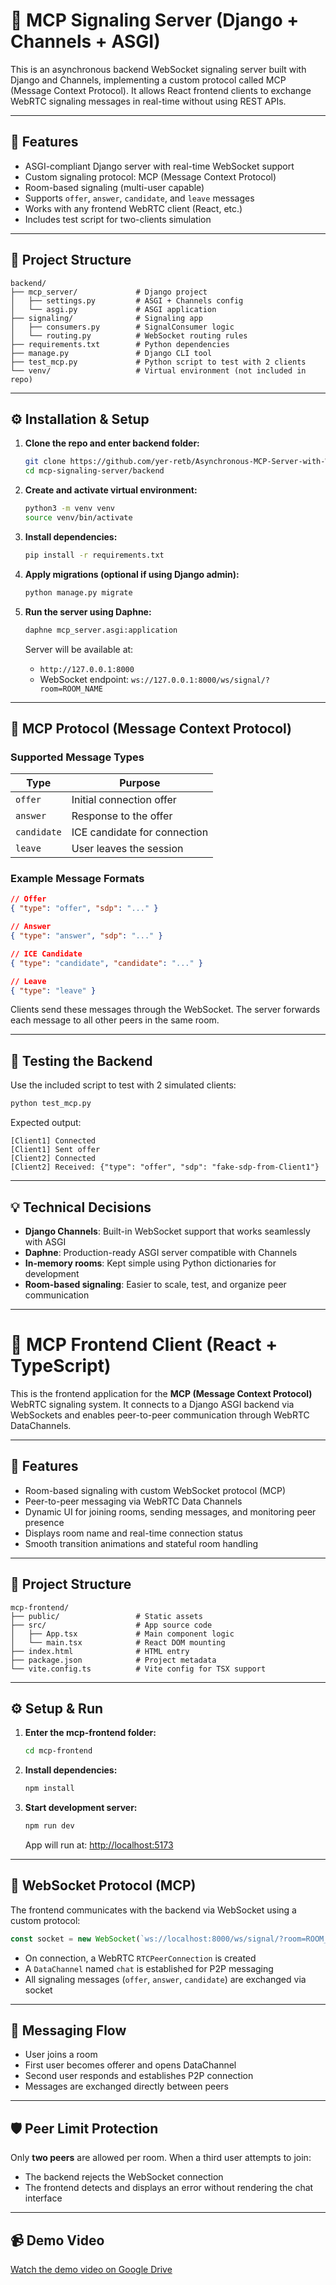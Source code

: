 # 📡 MCP Signaling Server (Django + Channels + ASGI)

This is an asynchronous backend WebSocket signaling server built with Django and Channels, implementing a custom protocol called MCP (Message Context Protocol). It allows React frontend clients to exchange WebRTC signaling messages in real-time without using REST APIs.

---

## 🚀 Features

* ASGI-compliant Django server with real-time WebSocket support
* Custom signaling protocol: MCP (Message Context Protocol)
* Room-based signaling (multi-user capable)
* Supports `offer`, `answer`, `candidate`, and `leave` messages
* Works with any frontend WebRTC client (React, etc.)
* Includes test script for two-clients simulation

---

## 🧱 Project Structure

```
backend/
├── mcp_server/             # Django project
│   ├── settings.py         # ASGI + Channels config
│   └── asgi.py             # ASGI application
├── signaling/              # Signaling app
│   ├── consumers.py        # SignalConsumer logic
│   └── routing.py          # WebSocket routing rules
├── requirements.txt        # Python dependencies
├── manage.py               # Django CLI tool
├── test_mcp.py             # Python script to test with 2 clients
└── venv/                   # Virtual environment (not included in repo)
```

---

## ⚙️ Installation & Setup

1. **Clone the repo and enter backend folder:**

   ```bash
   git clone https://github.com/yer-retb/Asynchronous-MCP-Server-with-WebRTC-Signaling.git mcp-signaling-server
   cd mcp-signaling-server/backend
   ```

2. **Create and activate virtual environment:**

   ```bash
   python3 -m venv venv
   source venv/bin/activate
   ```

3. **Install dependencies:**

   ```bash
   pip install -r requirements.txt
   ```

4. **Apply migrations (optional if using Django admin):**

   ```bash
   python manage.py migrate
   ```

5. **Run the server using Daphne:**

   ```bash
   daphne mcp_server.asgi:application
   ```

   Server will be available at:

   * `http://127.0.0.1:8000`
   * WebSocket endpoint: `ws://127.0.0.1:8000/ws/signal/?room=ROOM_NAME`

---

## 🔁 MCP Protocol (Message Context Protocol)

### Supported Message Types

| Type        | Purpose                      |
| ----------- | ---------------------------- |
| `offer`     | Initial connection offer     |
| `answer`    | Response to the offer        |
| `candidate` | ICE candidate for connection |
| `leave`     | User leaves the session      |

### Example Message Formats

```json
// Offer
{ "type": "offer", "sdp": "..." }

// Answer
{ "type": "answer", "sdp": "..." }

// ICE Candidate
{ "type": "candidate", "candidate": "..." }

// Leave
{ "type": "leave" }
```

Clients send these messages through the WebSocket. The server forwards each message to all other peers in the same room.

---

## 🧪 Testing the Backend

Use the included script to test with 2 simulated clients:

```bash
python test_mcp.py
```

Expected output:

```
[Client1] Connected
[Client1] Sent offer
[Client2] Connected
[Client2] Received: {"type": "offer", "sdp": "fake-sdp-from-Client1"}
```

---

## 💡 Technical Decisions

* **Django Channels**: Built-in WebSocket support that works seamlessly with ASGI
* **Daphne**: Production-ready ASGI server compatible with Channels
* **In-memory rooms**: Kept simple using Python dictionaries for development
* **Room-based signaling**: Easier to scale, test, and organize peer communication

---


# 💬 MCP Frontend Client (React + TypeScript)

This is the frontend application for the **MCP (Message Context Protocol)** WebRTC signaling system. It connects to a Django ASGI backend via WebSockets and enables peer-to-peer communication through WebRTC DataChannels.

---

## 🚀 Features

* Room-based signaling with custom WebSocket protocol (MCP)
* Peer-to-peer messaging via WebRTC Data Channels
* Dynamic UI for joining rooms, sending messages, and monitoring peer presence
* Displays room name and real-time connection status
* Smooth transition animations and stateful room handling

---

## 📁 Project Structure

```
mcp-frontend/
├── public/                 # Static assets
├── src/                    # App source code
│   ├── App.tsx             # Main component logic
│   └── main.tsx            # React DOM mounting
├── index.html              # HTML entry
├── package.json            # Project metadata
└── vite.config.ts          # Vite config for TSX support
```

---

## ⚙️ Setup & Run

1. **Enter the mcp-frontend folder:**

   ```bash
   cd mcp-frontend
   ```

2. **Install dependencies:**

   ```bash
   npm install
   ```

3. **Start development server:**

   ```bash
   npm run dev
   ```

   App will run at: [http://localhost:5173](http://localhost:5173)

---

## 🔌 WebSocket Protocol (MCP)

The frontend communicates with the backend via WebSocket using a custom protocol:

```ts
const socket = new WebSocket(`ws://localhost:8000/ws/signal/?room=ROOM_NAME`);
```

* On connection, a WebRTC `RTCPeerConnection` is created
* A `DataChannel` named `chat` is established for P2P messaging
* All signaling messages (`offer`, `answer`, `candidate`) are exchanged via socket

---

## 💬 Messaging Flow

* User joins a room
* First user becomes offerer and opens DataChannel
* Second user responds and establishes P2P connection
* Messages are exchanged directly between peers

---

## 🛡️ Peer Limit Protection

Only **two peers** are allowed per room. When a third user attempts to join:

* The backend rejects the WebSocket connection
* The frontend detects and displays an error without rendering the chat interface

---

## 📹 Demo Video

[Watch the demo video on Google Drive](https://drive.google.com/file/d/16pBCjq4vHJctinWHVDRJYTykVQXZg9uv/view?usp=drive_link)
